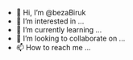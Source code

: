 - 👋 Hi, I’m @bezaBiruk
- 👀 I’m interested in ...
- 🌱 I’m currently learning ...
- 💞️ I’m looking to collaborate on ...
- 📫 How to reach me ...

<!---
bezaBiruk/bezaBiruk is a ✨ special ✨ repository because its `README.md` (this file) appears on your GitHub profile.
You can click the Preview link to take a look at your changes.
--->
